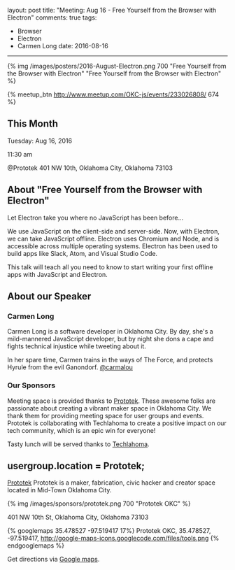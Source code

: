 layout: post
title: "Meeting: Aug 16 - Free Yourself from the Browser with Electron"
comments: true
tags:
  - Browser
  - Electron
  - Carmen Long
date: 2016-08-16
---

{% img /images/posters/2016-August-Electron.png 700 "Free Yourself from the Browser with Electron" "Free Yourself from the Browser with Electron" %}

{% meetup_btn http://www.meetup.com/OKC-js/events/233026808/ 674 %}

## This Month
Tuesday: Aug 16, 2016

11:30 am

@Prototek
401 NW 10th,
Oklahoma City, Oklahoma
73103


## About "Free Yourself from the Browser with Electron"
Let Electron take you where no JavaScript has been before…

We use JavaScript on the client-side and server-side. Now, with Electron, we can take JavaScript offline. Electron uses Chromium and Node, and is accessible across multiple operating systems. Electron has been used to build apps like Slack, Atom, and Visual Studio Code.

This talk will teach all you need to know to start writing your first offline apps with JavaScript and Electron.

## About our Speaker

### Carmen Long
Carmen Long is a software developer in Oklahoma City. By day, she's a mild-mannered JavaScript developer, but by night she dons a cape and fights technical injustice while tweeting about it.

In her spare time, Carmen trains in the ways of The Force, and protects Hyrule from the evil Ganondorf.
[@carmalou](https://twitter.com/carmalou)

<!-- more -->

### Our Sponsors
Meeting space is provided thanks to [Prototek](http://www.prototekokc.com). These awesome folks are passionate about creating a vibrant maker space in Oklahoma City. We thank them for providing meeting space for user groups and events. Prototek is collaborating with Techlahoma to create a positive impact on our tech community, which is an epic win for everyone!

Tasty lunch will be served thanks to [Techlahoma](http://techlahoma.org/).

## usergroup.location = Prototek;

[Prototek](http://prototekokc.com/) Prototek is a maker, fabrication, civic hacker and creator space located in Mid-Town Oklahoma City.

{% img /images/sponsors/prototek.png 700 "Prototek OKC" %}

401 NW 10th St, Oklahoma City, Oklahoma 73103

{% googlemaps 35.478527 -97.519417 17%}
  Prototek OKC, 35.478527, -97.519417, http://google-maps-icons.googlecode.com/files/tools.png
{% endgooglemaps %}

Get directions via [Google maps](https://www.google.com/maps/place/401+NW+10th+St/@35.478527,-97.519417,17z/data=!3m1!4b1!4m2!3m1!1s0x87b21733fd30d655:0xce3a1cd9b95c8415).
